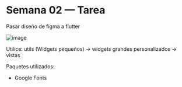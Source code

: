 # Semana 02 — Tarea

Pasar diseño de figma a flutter

![image](https://github.com/user-attachments/assets/5528ae43-ef5b-483f-8d0d-da83fc988293)


Utilice: utils (Widgets pequeños) -> widgets grandes personalizados -> vistas

Paquetes utilizados:
- Google Fonts

